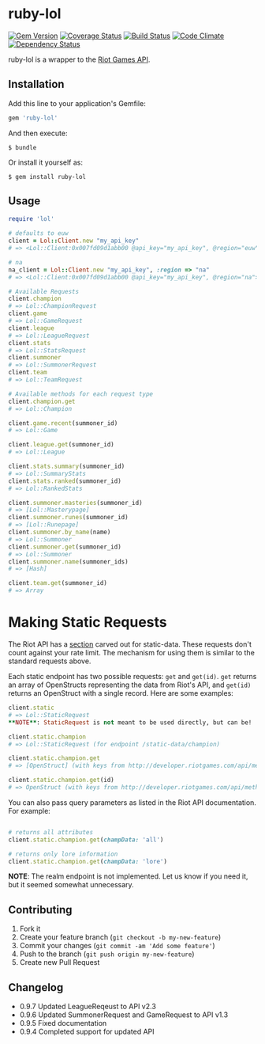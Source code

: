 # ruby-lol
[![Gem Version](https://badge.fury.io/rb/ruby-lol.png)](http://badge.fury.io/rb/ruby-lol) [![Coverage Status](https://coveralls.io/repos/mikamai/ruby-lol/badge.png)](https://coveralls.io/r/mikamai/ruby-lol) [![Build Status](https://travis-ci.org/mikamai/ruby-lol.png?branch=master)](https://travis-ci.org/mikamai/ruby-lol) [![Code Climate](https://codeclimate.com/repos/52a9908c56b102320a0166a4/badges/7e5d4ea4fe9e562f8e4d/gpa.png)](https://codeclimate.com/repos/52a9908c56b102320a0166a4/feed) [![Dependency Status](https://gemnasium.com/mikamai/ruby-lol.png)](https://gemnasium.com/mikamai/ruby-lol)


ruby-lol is a wrapper to the [Riot Games API](https://developer.riotgames.com).

## Installation

Add this line to your application's Gemfile:

```ruby
gem 'ruby-lol'
```

And then execute:

    $ bundle

Or install it yourself as:

    $ gem install ruby-lol

## Usage

```ruby
require 'lol'

# defaults to euw
client = Lol::Client.new "my_api_key"
# => <Lol::Client:0x007fd09d1abb00 @api_key="my_api_key", @region="euw">

# na
na_client = Lol::Client.new "my_api_key", :region => "na"
# => <Lol::Client:0x007fd09d1abb00 @api_key="my_api_key", @region="na">

# Available Requests
client.champion
# => Lol::ChampionRequest
client.game
# => Lol::GameRequest
client.league
# => Lol::LeagueRequest
client.stats
# => Lol::StatsRequest
client.summoner
# => Lol::SummonerRequest
client.team
# => Lol::TeamRequest

# Available methods for each request type
client.champion.get
# => Lol::Champion

client.game.recent(summoner_id)
# => Lol::Game

client.league.get(summoner_id)
# => Lol::League

client.stats.summary(summoner_id)
# => Lol::SummaryStats
client.stats.ranked(summoner_id)
# => Lol::RankedStats

client.summoner.masteries(summoner_id)
# => [Lol::Masterypage]
client.summoner.runes(summoner_id)
# => [Lol::Runepage]
client.summoner.by_name(name)
# => Lol::Summoner
client.summoner.get(summoner_id)
# => Lol::Summoner
client.summoner.name(summoner_ids)
# => [Hash]

client.team.get(summoner_id)
# => Array
```

# Making Static Requests
The Riot API has a [section](http://developer.riotgames.com/api/methods#!/378) carved out for static-data. These requests don't count against your rate limit. The mechanism for using them is similar to the standard requests above.

Each static endpoint has two possible requests: `get` and `get(id)`. `get` returns an array of OpenStructs representing the data from Riot's API, and `get(id)` returns an OpenStruct with a single record. Here are some examples:

```ruby
client.static
# => Lol::StaticRequest
**NOTE**: StaticRequest is not meant to be used directly, but can be!

client.static.champion
# => Lol::StaticRequest (for endpoint /static-data/champion)

client.static.champion.get
# => [OpenStruct] (with keys from http://developer.riotgames.com/api/methods#!/378/1349)

client.static.champion.get(id)
# => OpenStruct (with keys from http://developer.riotgames.com/api/methods#!/378/1349)
```

You can also pass query parameters as listed in the Riot API documentation. For example:

```ruby

# returns all attributes
client.static.champion.get(champData: 'all')

# returns only lore information
client.static.champion.get(champData: 'lore')
```

**NOTE**: The realm endpoint is not implemented. Let us know if you need it, but it seemed somewhat unnecessary.

## Contributing

1. Fork it
2. Create your feature branch (`git checkout -b my-new-feature`)
3. Commit your changes (`git commit -am 'Add some feature'`)
4. Push to the branch (`git push origin my-new-feature`)
5. Create new Pull Request

## Changelog

 - 0.9.7 Updated LeagueReqeust to API v2.3
 - 0.9.6 Updated SummonerRequest and GameRequest to API v1.3
 - 0.9.5 Fixed documentation
 - 0.9.4 Completed support for updated API
